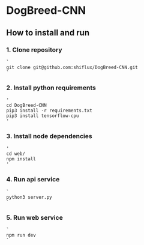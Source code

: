 # DogBreed-CNN

## How to install and run
### 1. Clone repository

    `
    git clone git@github.com:shiflux/DogBreed-CNN.git
    `

### 2. Install python requirements

    '
    cd DogBreed-CNN
    pip3 install -r requirements.txt
    pip3 install tensorflow-cpu
    '

### 3. Install node dependencies

    '
    cd web/
    npm install
    '

### 4. Run api service

    `
    python3 server.py
    `

### 5. Run web service

    `
    npm run dev
    `